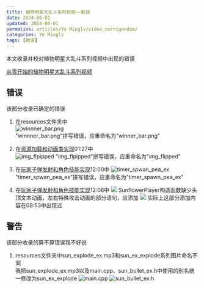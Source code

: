 ```yaml
---
title: 植物明星大乱斗系列视频——勘误
date: 2024-06-01
updated: 2024-06-01
permalink: articles/Ye Minglv/video_corrigendum/
categories: Ye Minglv
tags: [勘误]
---
```

本文收录并校对植物明星大乱斗系列视频中出现的错误

[从零开始的植物明星大乱斗系列视频](https://space.bilibili.com/25864506/channel/collectiondetail?sid=2277932&ctype=0)
<!-- More -->
## 错误
该部分收录已确定的错误  
1. 在resources文件夹中  
![winnner_bar.png](https://img2.imgtp.com/2024/06/01/TsrZUjB2.png)  
"winnner_bar.png"拼写错误，应重命名为"winner_bar.png"


2. 在[资源加载和动画类实现](https://www.bilibili.com/video/BV1ej421Z77V)01:27中  
![img_flpipped](https://img2.imgtp.com/2024/06/01/18bGI35B.png)
"img_flpipped"拼写错误，应重命名为"img_flipped"


3. 在[玩家子弹发射和角色技能实现](https://www.bilibili.com/video/BV1km421M79S)12:00中
![timer_spwan_pea_ex](https://img2.imgtp.com/2024/06/01/R0uRCP8p.png)  
"timer_spwan_pea_ex"拼写错误，应重命名为"timer_spawn_pea_ex"


4. 在[玩家子弹发射和角色技能实现](https://www.bilibili.com/video/BV1km421M79S)12:08中
![](https://img2.imgtp.com/2024/06/01/sAM1veUe.png)
SunflowerPlayer构造函数缺少头顶文本动画，左右特殊攻击动画的部分语句，应添加
![](https://img2.imgtp.com/2024/06/01/5lRMNfFu.png)
实际上这部分添加内容在08:53中出现过
## 警告
该部分收录的算不算错误我不好说
1. resources文件夹中sun_explode_ex.mp3和sun_ex_explode系列图片命名不同  
我把sun_explode_ex.mp3以及main.cpp、sun_bullet_ex.h中使用的别名统一修改为sun_ex_explode
![main.cpp](https://img2.imgtp.com/2024/06/01/TAmj1Gha.png)
![sun_bullet_ex.h](https://img2.imgtp.com/2024/06/01/G7cEDcpW.png)
